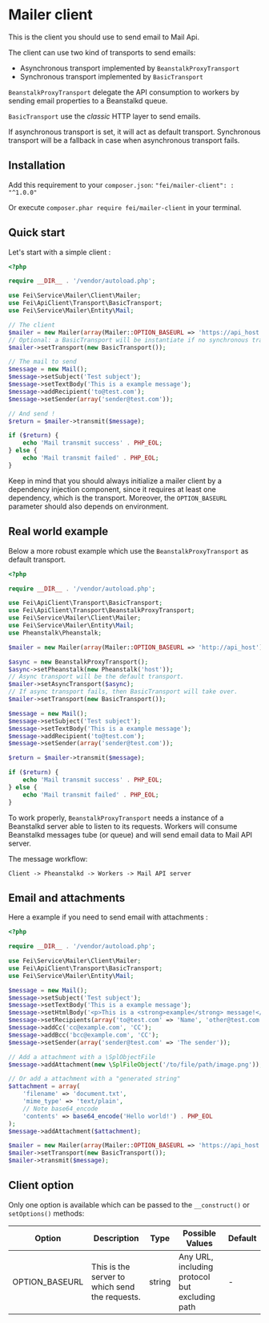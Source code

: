 # Mailer client

This is the client you should use to send email to Mail Api.

The client can use two kind of transports to send emails:

* Asynchronous transport implemented by `BeanstalkProxyTransport`
* Synchronous transport implemented by `BasicTransport`

`BeanstalkProxyTransport` delegate the API consumption to workers by sending email properties to a Beanstalkd queue.

`BasicTransport` use the _classic_ HTTP layer to send emails.

If asynchronous transport is set, it will act as default transport. Synchronous transport will be a fallback in case when asynchronous transport fails.

## Installation

Add this requirement to your `composer.json`: `"fei/mailer-client": : "^1.0.0"`

Or execute `composer.phar require fei/mailer-client` in your terminal.

## Quick start

Let's start with a simple client :

```php
<?php

require __DIR__ . '/vendor/autoload.php';

use Fei\Service\Mailer\Client\Mailer;
use Fei\ApiClient\Transport\BasicTransport;
use Fei\Service\Mailer\Entity\Mail;

// The client
$mailer = new Mailer(array(Mailer::OPTION_BASEURL => 'https://api_host'));
// Optional: a BasicTransport will be instantiate if no synchronous transport was found
$mailer->setTransport(new BasicTransport());

// The mail to send
$message = new Mail();
$message->setSubject('Test subject');
$message->setTextBody('This is a example message');
$message->addRecipient('to@test.com');
$message->setSender(array('sender@test.com'));

// And send !
$return = $mailer->transmit($message);

if ($return) {
    echo 'Mail transmit success' . PHP_EOL;
} else {
    echo 'Mail transmit failed' . PHP_EOL;
}
```

Keep in mind that you should always initialize a mailer client by a dependency injection component, since it requires at
least one dependency, which is the transport. Moreover, the `OPTION_BASEURL` parameter should also depends on environment.

## Real world example

Below a more robust example which use the `BeanstalkProxyTransport` as default transport.

```php
<?php

require __DIR__ . '/vendor/autoload.php';

use Fei\ApiClient\Transport\BasicTransport;
use Fei\ApiClient\Transport\BeanstalkProxyTransport;
use Fei\Service\Mailer\Client\Mailer;
use Fei\Service\Mailer\Entity\Mail;
use Pheanstalk\Pheanstalk;

$mailer = new Mailer(array(Mailer::OPTION_BASEURL => 'http://api_host'));

$async = new BeanstalkProxyTransport();
$async->setPheanstalk(new Pheanstalk('host'));
// Async transport will be the default transport. 
$mailer->setAsyncTransport($async);
// If async transport fails, then BasicTransport will take over.
$mailer->setTransport(new BasicTransport());

$message = new Mail();
$message->setSubject('Test subject');
$message->setTextBody('This is a example message');
$message->addRecipient('to@test.com');
$message->setSender(array('sender@test.com'));

$return = $mailer->transmit($message);

if ($return) {
    echo 'Mail transmit success' . PHP_EOL;
} else {
    echo 'Mail transmit failed' . PHP_EOL;
}
```

To work properly, `BeanstalkProxyTransport` needs a instance of a Beanstalkd server able to listen to its requests.
Workers will consume Beanstalkd messages tube (or queue) and will send email data to Mail API server.

The message workflow:

```
Client -> Pheanstalkd -> Workers -> Mail API server
```

## Email and attachments

Here a example if you need to send email with attachments :

```php
<?php

require __DIR__ . '/vendor/autoload.php';

use Fei\Service\Mailer\Client\Mailer;
use Fei\ApiClient\Transport\BasicTransport;
use Fei\Service\Mailer\Entity\Mail;

$message = new Mail();
$message->setSubject('Test subject');
$message->setTextBody('This is a example message');
$message->setHtmlBody('<p>This is a <strong>example</strong> message!</p>');
$message->setRecipients(array('to@test.com' => 'Name', 'other@test.com' => 'Other Name'));
$message->addCc('cc@example.com', 'CC');
$message->addBcc('bcc@example.com', 'CC');
$message->setSender(array('sender@test.com' => 'The sender'));

// Add a attachment with a \SplObjectFile
$message->addAttachment(new \SplFileObject('/to/file/path/image.png'));

// Or add a attachment with a "generated string"
$attachment = array(
    'filename' => 'document.txt',
    'mime_type' => 'text/plain',
    // Note base64_encode
    'contents' => base64_encode('Hello world!') . PHP_EOL
);
$message->addAttachment($attachment);

$mailer = new Mailer(array(Mailer::OPTION_BASEURL => 'https://api_host'));
$mailer->setTransport(new BasicTransport());
$mailer->transmit($message);
```

## Client option

Only one option is available which can be passed to the `__construct()` or `setOptions()` methods:

| Option         | Description                                    | Type   | Possible Values                                | Default |
|----------------|------------------------------------------------|--------|------------------------------------------------|---------|
| OPTION_BASEURL | This is the server to which send the requests. | string | Any URL, including protocol but excluding path | -       |

